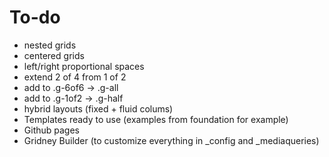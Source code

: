 # To-do

- nested grids
- centered grids
- left/right proportional spaces
- extend 2 of 4 from 1 of 2
- add to .g-6of6 -> .g-all
- add to .g-1of2 -> .g-half
- hybrid layouts (fixed + fluid colums)
- Templates ready to use (examples from foundation for example)
- Github pages
- Gridney Builder (to customize everything in _config and _mediaqueries)
